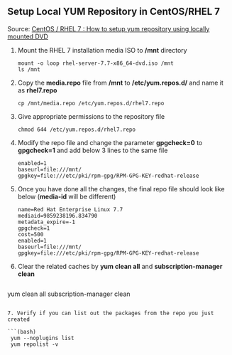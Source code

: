 ## Setup Local YUM Repository in CentOS/RHEL 7

Source: [CentOS / RHEL 7 : How to setup yum repository using locally mounted DVD](https://www.thegeekdiary.com/centos-rhel-7-how-to-setup-yum-repository-using-locally-mounted-dvd/)

1. Mount the RHEL 7 installation media ISO to **/mnt** directory

   ```(bash)
   mount -o loop rhel-server-7.7-x86_64-dvd.iso /mnt
   ls /mnt
   ```

2. Copy the **media.repo** file from **/mnt** to **/etc/yum.repos.d/** and name it as **rhel7.repo**

   ```(bash)
   cp /mnt/media.repo /etc/yum.repos.d/rhel7.repo
   ```

3. Give appropriate permissions to the repository file

   ```(bash)
   chmod 644 /etc/yum.repos.d/rhel7.repo

4. Modify the repo file and change the parameter **gpgcheck=0** to **gpgcheck=1** and add below 3 lines to the same file

   ```(bash)
   enabled=1
   baseurl=file:///mnt/
   gpgkey=file:///etc/pki/rpm-gpg/RPM-GPG-KEY-redhat-release
   ```

5. Once you have done all the changes, the final repo file should look like below (**media-id** will be different)

   ```(bash)
   name=Red Hat Enterprise Linux 7.7
   mediaid=9859238196.834790
   metadata_expire=-1
   gpgcheck=1
   cost=500
   enabled=1
   baseurl=file:///mnt/
   gpgkey=file:///etc/pki/rpm-gpg/RPM-GPG-KEY-redhat-release
   ```

6.  Clear the related caches by **yum clean all** and **subscription-manager clean** 

     ```(bash)
   yum clean all
   subscription-manager clean
   ```

7. Verify if you can list out the packages from the repo you just created

   ```(bash)
    yum --noplugins list
    yum repolist -v
   ```

